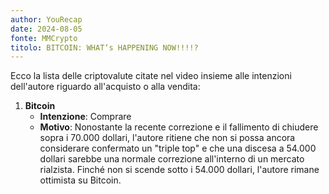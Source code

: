 ```yaml
---
author: YouRecap
date: 2024-08-05
fonte: MMCrypto
titolo: BITCOIN: WHAT‘s HAPPENING NOW!!!!?
---
```


Ecco la lista delle criptovalute citate nel video insieme alle intenzioni dell'autore riguardo all'acquisto o alla vendita:

1. **Bitcoin**
   - **Intenzione**: Comprare
   - **Motivo**: Nonostante la recente correzione e il fallimento di chiudere sopra i 70.000 dollari, l'autore ritiene che non si possa ancora considerare confermato un "triple top" e che una discesa a 54.000 dollari sarebbe una normale correzione all'interno di un mercato rialzista. Finché non si scende sotto i 54.000 dollari, l'autore rimane ottimista su Bitcoin.
